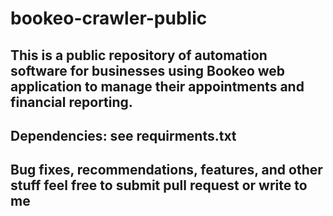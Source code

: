 # bookeo-crawler-public
## This is a public repository of automation software for businesses using Bookeo web application to manage their appointments and financial reporting.
## Dependencies: see requirments.txt
## Bug fixes, recommendations, features, and other stuff feel free to submit pull request or write to me
